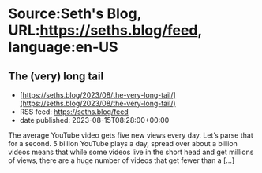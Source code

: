 # Source:Seth's Blog, URL:https://seths.blog/feed, language:en-US

## The (very) long tail
 - [https://seths.blog/2023/08/the-very-long-tail/](https://seths.blog/2023/08/the-very-long-tail/)
 - RSS feed: https://seths.blog/feed
 - date published: 2023-08-15T08:28:00+00:00

The average YouTube video gets five new views every day. Let&#8217;s parse that for a second. 5 billion YouTube plays a day, spread over about a billion videos means that while some videos live in the short head and get millions of views, there are a huge number of videos that get fewer than a [&#8230;]

